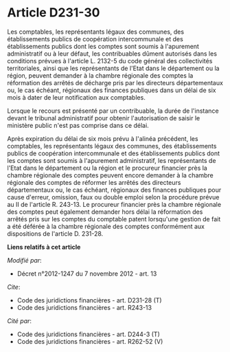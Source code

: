 # Article D231-30

Les comptables, les représentants légaux des communes, des établissements publics de coopération intercommunale et des
établissements publics dont les comptes sont soumis à l'apurement administratif ou à leur défaut, les contribuables dûment
autorisés dans les conditions prévues à l'article L. 2132-5 du code général des collectivités territoriales, ainsi que les
représentants de l'Etat dans le département ou la région, peuvent demander à la chambre régionale des comptes la réformation
des arrêtés de décharge pris par les   directeurs départementaux ou, le cas échéant, régionaux des finances publiques dans un
délai de six mois à dater de leur notification aux comptables. 

Lorsque le recours est présenté par un contribuable, la durée de l'instance devant le tribunal administratif pour obtenir
l'autorisation de saisir le ministère public n'est pas comprise dans ce délai. 

Après expiration du délai de six mois prévu à l'alinéa précédent, les comptables, les représentants légaux des communes, des
établissements publics de coopération intercommunale et des établissements publics dont les comptes sont soumis à l'apurement
administratif, les représentants de l'Etat dans le département ou la région et le procureur financier près la chambre
régionale des comptes peuvent encore demander à la chambre régionale des comptes de réformer les arrêtés des   directeurs
départementaux ou, le cas échéant, régionaux des finances publiques pour cause d'erreur, omission, faux ou double emploi
selon la procédure prévue au II de l'article R. 243-13. Le procureur financier près la chambre régionale des comptes peut
également demander hors délai la réformation des arrêtés pris sur les comptes du comptable patent lorsqu'une gestion de fait
a été déférée à la chambre régionale des comptes conformément aux dispositions de l'article D. 231-28.

**Liens relatifs à cet article**

_Modifié par_:

  - Décret n°2012-1247 du 7 novembre 2012 - art. 13

_Cite_:

  - Code des juridictions financières - art. D231-28 (T)
  - Code des juridictions financières - art. R243-13

_Cité par_:

  - Code des juridictions financières - art. D244-3 (T)
  - Code des juridictions financières - art. R262-52 (V)
